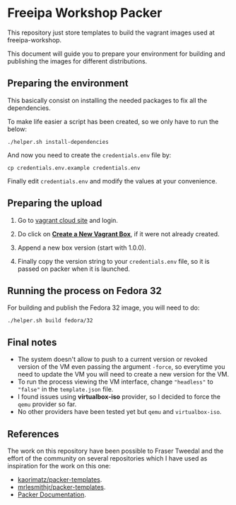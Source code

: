 # Freeipa Workshop Packer

This repository just store templates to build the vagrant images used at
freeipa-workshop.

This document will guide you to prepare your environment for building and
publishing the images for different distributions.

## Preparing the environment

This basically consist on installing the needed packages to fix all the
dependencies.

To make life easier a script has been created, so we only have to run the
below:

```shell
./helper.sh install-dependencies
```

And now you need to create the `credentials.env` file by:

```shell
cp credentials.env.example credentials.env
```

Finally edit `credentials.env` and modify the values at your convenience.

## Preparing the upload

1. Go to [vagrant cloud site](https://app.vagrantup.com/) and login.

1. Do click on **[Create a New Vagrant Box](https://app.vagrantup.com/boxes/new)**,
   if it were not already created.

1. Append a new box version (start with 1.0.0).

1. Finally copy the version string to your `credentials.env` file, so it is
   passed on packer when it is launched.

## Running the process on Fedora 32

For building and publish the Fedora 32 image, you will need to do:

```shell
./helper.sh build fedora/32
```

## Final notes

* The system doesn't allow to push to a current version or revoked version
  of the VM even passing the argument `-force`, so everytime you need to update
  the VM you will need to create a new version for the VM.
* To run the process viewing the VM interface, change `"headless"` to
  `"false"` in the `template.json` file.
* I found issues using **virtualbox-iso** provider, so I decided to force
  the `qemu` provider so far.
* No other providers have been tested yet but `qemu` and `virtualbox-iso`.

## References

The work on this repository have been possible to Fraser Tweedal and the effort
of the community on several repositories which I have used as inspiration for
the work on this one:

* [kaorimatz/packer-templates](https://github.com/kaorimatz/packer-templates).
* [mrlesmithjr/packer-templates](https://github.com/mrlesmithjr/packer-templates).
* [Packer Documentation](https://www.packer.io/docs).
